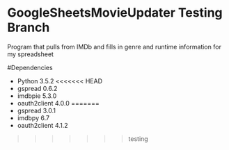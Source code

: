# GoogleSheetsMovieUpdater Testing Branch
Program that pulls from IMDb and fills in genre and runtime information for my spreadsheet

#Dependencies
- Python 3.5.2
<<<<<<< HEAD
- gspread 0.6.2
- imdbpie 5.3.0
- oauth2client 4.0.0
=======
- gspread 3.0.1
- imdbpy 6.7
- oauth2client 4.1.2
>>>>>>> testing
